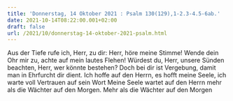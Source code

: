```yaml
---
title: 'Donnerstag, 14 Oktober 2021 : Psalm 130(129),1-2.3-4.5-6ab.'
date: 2021-10-14T08:22:00.001+02:00
draft: false
url: /2021/10/donnerstag-14-oktober-2021-psalm.html
---
```


Aus der Tiefe rufe ich, Herr, zu dir: Herr, höre meine Stimme! Wende dein Ohr mir zu, achte auf mein lautes Flehen! Würdest du, Herr, unsere Sünden beachten, Herr, wer könnte bestehen? Doch bei dir ist Vergebung, damit man in Ehrfurcht dir dient. Ich hoffe auf den Herrn, es hofft meine Seele, ich warte voll Vertrauen auf sein Wort Meine Seele wartet auf den Herrn mehr als die Wächter auf den Morgen. Mehr als die Wächter auf den Morgen